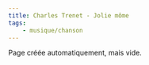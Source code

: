```yaml
---
title: Charles Trenet - Jolie môme
tags:
    - musique/chanson
---
```


Page créée automatiquement, mais vide.
